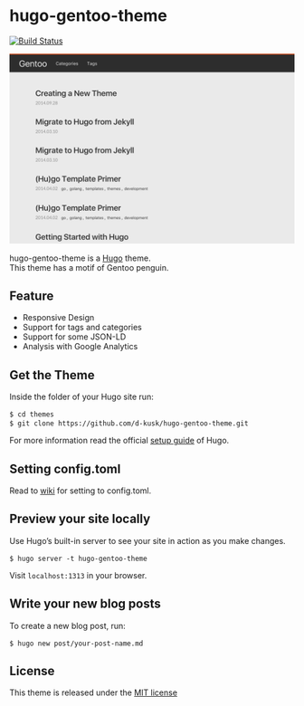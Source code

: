 # hugo-gentoo-theme
[![Build Status](https://travis-ci.org/d-kusk/hugo-gentoo-theme.svg?branch=develop)](https://travis-ci.org/d-kusk/hugo-gentoo-theme)

![hugo-gentoo-theme's screenshot](https://github.com/d-kusk/hugo-gentoo-theme/blob/develop/images/screenshot.png)

hugo-gentoo-theme is a [Hugo](https://gohugo.io) theme.  
This theme has a motif of Gentoo penguin.


## Feature

- Responsive Design
- Support for tags and categories
- Support for some JSON-LD
- Analysis with Google Analytics

## Get the Theme
Inside the folder of your Hugo site run:

```
$ cd themes
$ git clone https://github.com/d-kusk/hugo-gentoo-theme.git
```

For more information read the official [setup guide](https://gohugo.io/overview/installing/) of Hugo.

## Setting config.toml
Read to [wiki](https://github.com/d-kusk/hugo-gentoo-theme/wiki/Write-settings-to-config.toml) for setting to config.toml.

## Preview your site locally
Use Hugo’s built-in server to see your site in action as you make changes.

```
$ hugo server -t hugo-gentoo-theme
```

Visit ``localhost:1313`` in your browser.

## Write your new blog posts
To create a new blog post, run:

```
$ hugo new post/your-post-name.md
```

## License
This theme is released under the [MIT license](https://github.com/d-kusk/hugo-gentoo-theme/blob/master/LICENSE.md)
